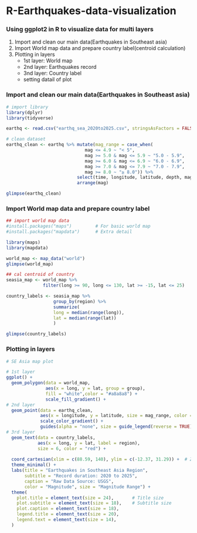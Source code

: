 # R-Earthquakes-data-visualization
### Using ggplot2 in R to visualize data for multi layers 

1) Import and clean our main data(Earthquakes in Southeast asia)
2) Import World map data and prepare country label(centroid calculation)
3) Plotting in layers
   - 1st layer: World map
   - 2nd layer: Earthquakes record
   - 3nd layer: Country label
   - setting datail of plot
  
### Import and clean our main data(Earthquakes in Southeast asia)
```r
# import library
library(dplyr)
library(tidyverse)

earthq <- read.csv("earthq_sea_2020to2025.csv", stringsAsFactors = FALSE)

# clean dataset
earthq_clean <- earthq %>% mutate(mag_range = case_when(
                              mag <= 4.9 ~ "< 5",
                              mag >= 5.0 & mag <= 5.9 ~ "5.0 - 5.9",
                              mag >= 6.0 & mag <= 6.9 ~ "6.0 - 6.9",
                              mag >= 7.0 & mag <= 7.9 ~ "7.0 - 7.9",
                              mag >= 8.0 ~ "≥ 8.0")) %>%
                           select(time, longitude, latitude, depth, mag, mag_range) %>%
                           arrange(mag)

glimpse(earthq_clean)
```

### Import World map data and prepare country label
```r
## import world map data
#install.packages("maps")         # For basic world map
#install.packages("mapdata")      # Extra detail

library(maps)
library(mapdata)

world_map <- map_data("world")
glimpse(world_map)

## cal centroid of country
seasia_map <- world_map %>%
              filter(long >= 90, long <= 130, lat >= -15, lat <= 25)

country_labels <- seasia_map %>%
                  group_by(region) %>%
                  summarize(
                  long = median(range(long)),
                  lat = median(range(lat))
                  )

glimpse(country_labels)
```

### Plotting in layers
```r
# SE Asia map plot

# 1st layer
ggplot() +
  geom_polygon(data = world_map,
               aes(x = long, y = lat, group = group), 
               fill = "white",color = "#a8a8a8") +
               scale_fill_gradient() +
# 2nd layer
  geom_point(data = earthq_clean, 
             aes(x = longitude, y = latitude, size = mag_range, color = mag, alpha = mag)) +
             scale_color_gradient() + 
             guides(alpha = "none", size = guide_legend(reverse = TRUE)) +
# 3rd layer
  geom_text(data = country_labels,
            aes(x = long, y = lat, label = region),
            size = 6, color = "red") +
  
  coord_cartesian(xlim = c(88.59, 140), ylim = c(-12.37, 31.29)) +  # Zoom to SE Asia
  theme_minimal() +
  labs(title = "Earthquakes in Southeast Asia Region",
       subtitle = "Record duration: 2020 to 2025",
       caption = "Raw Data Source: USGS",
       color = "Magnitude", size = "Magnitude Range") +
  theme(
    plot.title = element_text(size = 24),       # Title size
    plot.subtitle = element_text(size = 18),    # Subtitle size
    plot.caption = element_text(size = 18),
    legend.title = element_text(size = 20),
    legend.text = element_text(size = 14),
  )
```

